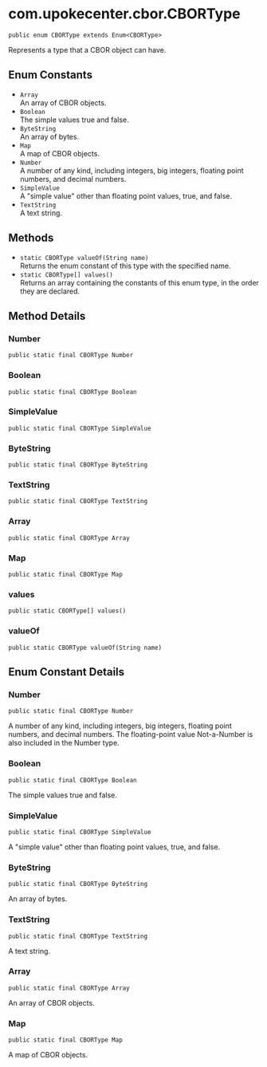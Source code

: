 # com.upokecenter.cbor.CBORType

    public enum CBORType extends Enum<CBORType>

Represents a type that a CBOR object can have.

## Enum Constants

* `Array`<br>
 An array of CBOR objects.
* `Boolean`<br>
 The simple values true and false.
* `ByteString`<br>
 An array of bytes.
* `Map`<br>
 A map of CBOR objects.
* `Number`<br>
 A number of any kind, including integers, big integers, floating point
 numbers, and decimal numbers.
* `SimpleValue`<br>
 A "simple value" other than floating point values, true, and
 false.
* `TextString`<br>
 A text string.

## Methods

* `static CBORType valueOf(String name)`<br>
 Returns the enum constant of this type with the specified name.
* `static CBORType[] values()`<br>
 Returns an array containing the constants of this enum type, in
the order they are declared.

## Method Details

### Number
    public static final CBORType Number
### Boolean
    public static final CBORType Boolean
### SimpleValue
    public static final CBORType SimpleValue
### ByteString
    public static final CBORType ByteString
### TextString
    public static final CBORType TextString
### Array
    public static final CBORType Array
### Map
    public static final CBORType Map
### values
    public static CBORType[] values()
### valueOf
    public static CBORType valueOf(String name)
## Enum Constant Details

### Number
    public static final CBORType Number
A number of any kind, including integers, big integers, floating point
 numbers, and decimal numbers. The floating-point value Not-a-Number
 is also included in the Number type.
### Boolean
    public static final CBORType Boolean
The simple values true and false.
### SimpleValue
    public static final CBORType SimpleValue
A &#x22;simple value&#x22; other than floating point values, true, and
 false.
### ByteString
    public static final CBORType ByteString
An array of bytes.
### TextString
    public static final CBORType TextString
A text string.
### Array
    public static final CBORType Array
An array of CBOR objects.
### Map
    public static final CBORType Map
A map of CBOR objects.
